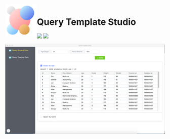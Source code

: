 <img align="left" width="100" height="100" src="build/icons/icon.png">

# Query Template Studio

<img src="https://img.shields.io/github/license/como65416/Query-Template-Studio.svg">  <img src="https://img.shields.io/badge/platform-MacOS%7CWindows%7CLinux-orange.svg">

![](screenshots/0001.png)
